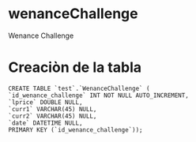 # wenanceChallenge
Wenance Challenge


# Creaciòn de la tabla
    CREATE TABLE `test`.`WenanceChallenge` (
    `id_wenance_challenge` INT NOT NULL AUTO_INCREMENT,
    `lprice` DOUBLE NULL,
    `curr1` VARCHAR(45) NULL,
    `curr2` VARCHAR(45) NULL,
    `date` DATETIME NULL,
    PRIMARY KEY (`id_wenance_challenge`));
